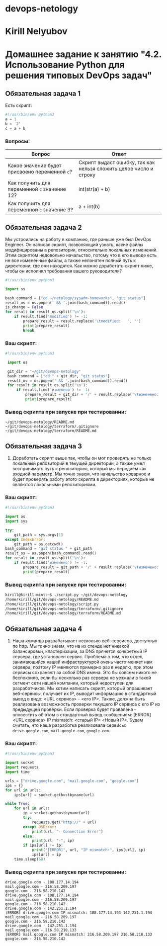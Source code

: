 # devops-netology
# Kirill Nelyubov

# Домашнее задание к занятию "4.2. Использование Python для решения типовых DevOps задач"

## Обязательная задача 1

Есть скрипт:
```python
#!/usr/bin/env python3
a = 1
b = '2'
c = a + b
```

### Вопросы:
| Вопрос  | Ответ |
| ------------- | ------------- |
| Какое значение будет присвоено переменной `c`?  | Скрипт выдаст ошибку, так как нельзя сложить целое число и строку  |
| Как получить для переменной `c` значение 12?  | int(str(a) + b)  |
| Как получить для переменной `c` значение 3?  | a + int(b)  |

## Обязательная задача 2
Мы устроились на работу в компанию, где раньше уже был DevOps Engineer. Он написал скрипт, позволяющий узнать, какие файлы модифицированы в репозитории, относительно локальных изменений. Этим скриптом недовольно начальство, потому что в его выводе есть не все изменённые файлы, а также непонятен полный путь к директории, где они находятся. Как можно доработать скрипт ниже, чтобы он исполнял требования вашего руководителя?

```python
#!/usr/bin/env python3

import os

bash_command = ["cd ~/netology/sysadm-homeworks", "git status"]
result_os = os.popen(' && '.join(bash_command)).read()
is_change = False
for result in result_os.split('\n'):
    if result.find('modified') != -1:
        prepare_result = result.replace('\tmodified:   ', '')
        print(prepare_result)
        break
```

### Ваш скрипт:
```python
#!/usr/bin/env python3

 import os

 git_dir = "~/git/devops-netology"
 bash_command = ["cd " + git_dir, "git status"]
 result_os = os.popen(' && '.join(bash_command)).read()
 for result in result_os.split('\n'):
     if result.find('изменено') != -1:
         prepare_result = git_dir + '/' + result.replace('\tизменено:      ', '')
         print(prepare_result)
```

### Вывод скрипта при запуске при тестировании:
```
~/git/devops-netology/README.md
~/git/devops-netology/terraform/.gitignore
~/git/devops-netology/terraform/README.md

```

## Обязательная задача 3
1. Доработать скрипт выше так, чтобы он мог проверять не только локальный репозиторий в текущей директории, а также умел воспринимать путь к репозиторию, который мы передаём как входной параметр. Мы точно знаем, что начальство коварное и будет проверять работу этого скрипта в директориях, которые не являются локальными репозиториями.

### Ваш скрипт:
```python
#!/usr/bin/env python3

import os
import sys

try:
    git_path = sys.argv[1]
except IndexError:
    git_path = os.getcwd()
bash_command = "git status " + git_path
result_os = os.popen(bash_command).read()
for result in result_os.split('\n'):
    if result.find('изменено') != -1:
        prepare_result = git_path + '/' + result.replace('\tизменено:      ', '')
        print(prepare_result)
```

### Вывод скрипта при запуске при тестировании:
```bash
kirill@kirill-mint:~$ ./script.py ~/git/devops-netology
/home/kirill/git/devops-netology/README.md
/home/kirill/git/devops-netology/script.py
/home/kirill/git/devops-netology/terraform/.gitignore
/home/kirill/git/devops-netology/terraform/README.md
```

## Обязательная задача 4
1. Наша команда разрабатывает несколько веб-сервисов, доступных по http. Мы точно знаем, что на их стенде нет никакой балансировки, кластеризации, за DNS прячется конкретный IP сервера, где установлен сервис. Проблема в том, что отдел, занимающийся нашей инфраструктурой очень часто меняет нам сервера, поэтому IP меняются примерно раз в неделю, при этом сервисы сохраняют за собой DNS имена. Это бы совсем никого не беспокоило, если бы несколько раз сервера не уезжали в такой сегмент сети нашей компании, который недоступен для разработчиков. Мы хотим написать скрипт, который опрашивает веб-сервисы, получает их IP, выводит информацию в стандартный вывод в виде: <URL сервиса> - <его IP>. Также, должна быть реализована возможность проверки текущего IP сервиса c его IP из предыдущей проверки. Если проверка будет провалена - оповестить об этом в стандартный вывод сообщением: [ERROR] <URL сервиса> IP mismatch: <старый IP> <Новый IP>. Будем считать, что наша разработка реализовала сервисы: `drive.google.com`, `mail.google.com`, `google.com`.

### Ваш скрипт:
```python
#!/usr/bin/env python3

import socket
import requests
import time

urls = ["drive.google.com", "mail.google.com", "google.com"]
ips = {}
for url in urls:
    ips[url] = socket.gethostbyname(url)

while True:
    for url in urls:
        ip = socket.gethostbyname(url)
        try:
            requests.get("http://" + url)
        except OSError:
            print(url, "- Connection Error")
        else:
            print(url, "-", ip)
        if ips[url] != ip:
            print("[ERROR]", url, "IP mismatch:", ips[url], ip)
            ips[url] = ip
    time.sleep(60)
```

### Вывод скрипта при запуске при тестировании:
```
drive.google.com - 108.177.14.194
mail.google.com - 216.58.209.197
google.com - 216.58.210.142
drive.google.com - 108.177.14.194
mail.google.com - 216.58.209.197
google.com - 216.58.210.142
drive.google.com - 142.251.1.194
[ERROR] drive.google.com IP mismatch: 108.177.14.194 142.251.1.194
mail.google.com - 216.58.209.197
google.com - 216.58.210.142
drive.google.com - 142.251.1.194
mail.google.com - 216.58.210.133
[ERROR] mail.google.com IP mismatch: 216.58.209.197 216.58.210.133
google.com - 216.58.210.142
```
